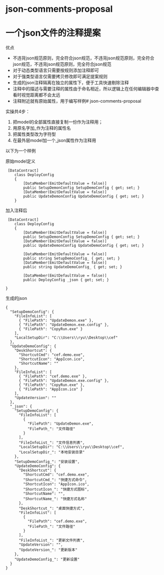 # json-comments-proposal
# 一个json文件的注释提案

优点

- 不违背json规范原则，完全符合json规范，不违背json规范原则，完全符合json规范，不违背json规范原则，完全符合json规范
- 对于动态类型语言只需要按规则添加注释即可
- 对于强类型语言仅需要拷贝修改即可满足提案规则
- 生成的json注释隔离在独立的属性下，便于工具快速剔除注释
- 注释中的描述与需要注释的属性由于命名相近，所以逻辑上在任何编辑器中查看时视觉距离都不会太远
- 注释附近就有原始属性，用于编写样例# json-comments-proposal

实操共4步：

1. 把model的全部属性直接复制一份作为注释用；
2. 用原名字加_作为注释的属性名
3. 把属性类型改为字符型
4. 在最外层model加一个_json属性作为注释用

以下为一个样例

原始model定义

```
 [DataContract]
    class DeployConfig
    {
        [DataMember(EmitDefaultValue = false)]
        public SetupDemonConfig SetupDemoConfig { get; set; }
        [DataMember(EmitDefaultValue = false)]
        public UpdateDemonConfig UpdateDemoConfig { get; set; }
    }
```

加入注释后

```
 [DataContract]
    class DeployConfig
    {
        [DataMember(EmitDefaultValue = false)]
        public SetupDemonConfig SetupDemoConfig { get; set; }
        [DataMember(EmitDefaultValue = false)]
        public UpdateDemonConfig UpdateDemoConfig { get; set; }

        [DataMember(EmitDefaultValue = false)]
        public string SetupDemoConfig_ { get; set; }
        [DataMember(EmitDefaultValue = false)]
        public string UpdateDemoConfig_ { get; set; }

        [DataMember(EmitDefaultValue = false)]
        public DeployConfig _json { get; set; }

}
```

生成的json

```
{
  "SetupDemoConfig": {
    "FileInfoList": [
      { "FilePath": "UpdateDemon.exe" },
      { "FilePath": "UpdateDemon.exe.config" },
      { "FilePath": "CopyRun.exe" }
    ],
    "LocalSetupDir": "C:\\Users\\ryu\\Desktop\\cef"
  },
  "UpdateDemoConfig": {
    "DeskShortcut": {
      "ShortcutCmd": "cef.demo.exe",
      "ShortcutIcon": "AppIcon.ico",
      "ShortcutName": ""
    },
    "FileInfoList": [
      { "FilePath": "cef.demo.exe" },
      { "FilePath": "UpdateDemon.exe.config" },
      { "FilePath": "CopyRun.exe" },
      { "FilePath": "AppIcon.ico" }
    ],
    "UpdateVersion": ""
  },
  "_json": {
    "SetupDemoConfig": {
      "FileInfoList": [
        {
          "FilePath": "UpdateDemon.exe",
          "FilePath_": "文件路径"
        }
      ],
      "FileInfoList_": "文件信息列表",
      "LocalSetupDir": "C:\\Users\\ryu\\Desktop\\cef",
      "LocalSetupDir_": "本地安装目录"
    },
    "SetupDemoConfig_": "安装设置",
    "UpdateDemoConfig": {
      "DeskShortcut": {
        "ShortcutCmd": "cef.demo.exe",
        "ShortcutCmd_": "快捷方式命令",
        "ShortcutIcon": "AppIcon.ico",
        "ShortcutIcon_": "快捷方式图标",
        "ShortcutName": "",
        "ShortcutName_": "快捷方式名称"
      },
      "DeskShortcut_": "桌面快捷方式",
      "FileInfoList": [
        {
          "FilePath": "cef.demo.exe",
          "FilePath_": "文件路径"
        }
      ],
      "FileInfoList_": "更新文件列表",
      "UpdateVersion": "",
      "UpdateVersion_": "更新版本"
    },
    "UpdateDemoConfig_": "更新设置"
  }
}
```
